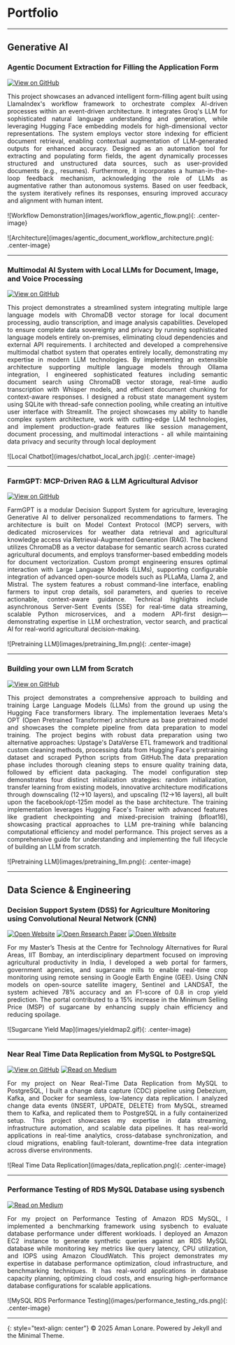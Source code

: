 # Portfolio

---

## Generative AI

### Agentic Document Extraction for Filling the Application Form

[![View on GitHub](https://img.shields.io/badge/GitHub-View_on_GitHub-blue?logo=GitHub)](https://github.com/amanlonare/agentic_document_form_filler)

<div style="text-align: justify">
This project showcases an advanced intelligent form-filling agent built using LlamaIndex's workflow framework to orchestrate complex AI-driven processes within an event-driven architecture. It integrates Groq's LLM for sophisticated natural language understanding and generation, while leveraging Hugging Face embedding models for high-dimensional vector representations. The system employs vector store indexing for efficient document retrieval, enabling contextual augmentation of LLM-generated outputs for enhanced accuracy. Designed as an automation tool for extracting and populating form fields, the agent dynamically processes structured and unstructured data sources, such as user-provided documents (e.g., resumes). Furthermore, it incorporates a human-in-the-loop feedback mechanism, acknowledging the role of LLMs as augmentative rather than autonomous systems. Based on user feedback, the system iteratively refines its responses, ensuring improved accuracy and alignment with human intent.
</div>

<br>
![Workflow Demonstration](images/workflow_agentic_flow.png){: .center-image}
<br>

<br>
![Architecture](images/agentic_document_workflow_architecture.png){: .center-image}
<br>

---

### Multimodal AI System with Local LLMs for Document, Image, and Voice Processing

[![View on GitHub](https://img.shields.io/badge/GitHub-View_on_GitHub-blue?logo=GitHub)](https://github.com/amanlonare/chatbot_local)

<div style="text-align: justify">
This project demonstrates a streamlined system integrating multiple large language models with ChromaDB vector storage for local document processing, audio transcription, and image analysis capabilities. Developed to ensure complete data sovereignty and privacy by running sophisticated language models entirely on-premises, eliminating cloud dependencies and external API requirements. I architected and developed a comprehensive multimodal chatbot system that operates entirely locally, demonstrating my expertise in modern LLM technologies. By implementing an extensible architecture supporting multiple language models through Ollama integration, I engineered sophisticated features including semantic document search using ChromaDB vector storage, real-time audio transcription with Whisper models, and efficient document chunking for context-aware responses. I designed a robust state management system using SQLite with thread-safe connection pooling, while creating an intuitive user interface with Streamlit. The project showcases my ability to handle complex system architecture, work with cutting-edge LLM technologies, and implement production-grade features like session management, document processing, and multimodal interactions - all while maintaining data privacy and security through local deployment
</div>

<br>
![Local Chatbot](images/chatbot_local_arch.jpg){: .center-image}
<br>

---

### FarmGPT: MCP-Driven RAG & LLM Agricultural Advisor

[![View on GitHub](https://img.shields.io/badge/GitHub-View_on_GitHub-blue?logo=GitHub)](https://github.com/amanlonare/dss_farmers.git)

<div style="text-align: justify">
FarmGPT is a modular Decision Support System for agriculture, leveraging Generative AI to deliver personalized recommendations to farmers. The architecture is built on Model Context Protocol (MCP) servers, with dedicated microservices for weather data retrieval and agricultural knowledge access via Retrieval-Augmented Generation (RAG). The backend utilizes ChromaDB as a vector database for semantic search across curated agricultural documents, and employs transformer-based embedding models for document vectorization. Custom prompt engineering ensures optimal interaction with Large Language Models (LLMs), supporting configurable integration of advanced open-source models such as PLLaMa, Llama 2, and Mistral. The system features a robust command-line interface, enabling farmers to input crop details, soil parameters, and queries to receive actionable, context-aware guidance. Technical highlights include asynchronous Server-Sent Events (SSE) for real-time data streaming, scalable Python microservices, and a modern API-first design—demonstrating expertise in LLM orchestration, vector search, and practical AI for real-world agricultural decision-making.
</div>

<br>
![Pretraining LLM](images/pretraining_llm.png){: .center-image}
<br>

---

### Building your own LLM from Scratch

[![View on GitHub](https://img.shields.io/badge/GitHub-View_on_GitHub-blue?logo=GitHub)](https://github.com/amanlonare/pretraining_llm_scratch)

<div style="text-align: justify">
This project demonstrates a comprehensive approach to building and training Large Language Models (LLMs) from the ground up using the Hugging Face transformers library. The implementation leveraes Meta's OPT (Open Pretrained Transformer) architecture as base pretrained model and showcases the complete pipeline from data preparation to model training. The project begins with robust data preparation using two alternative approaches: Upstage's DataVerse ETL framework and traditional custom cleaning methods, processing data from Hugging Face's pretraining dataset and scraped Python scripts from GitHub.The data preparation phase includes thorough cleaning steps to ensure quality training data, followed by efficient data packaging. The model configuration step demonstrates four distinct initialization strategies: random initialization, transfer learning from existing models, innovative architecture modifications through downscaling (12→10 layers), and upscaling (12→16 layers), all built upon the facebook/opt-125m model as the base architecture. The training implementation leverages Hugging Face's Trainer with advanced features like gradient checkpointing and mixed-precision training (bfloat16), showcasing practical approaches to LLM pre-training while balancing computational efficiency and model performance. This project serves as a comprehensive guide for understanding and implementing the full lifecycle of building an LLM from scratch.
</div>

<br>
![Pretraining LLM](images/pretraining_llm.png){: .center-image}
<br>

---

## Data Science & Engineering

### Decision Support System (DSS) for Agriculture Monitoring using Convolutional Neural Network (CNN)

[![Open Website](https://img.shields.io/badge/Demo-blue?logo=googlechrome&logoColor=white)](https://amanlonare95.users.earthengine.app/view/yieldmap)
[![Open Research Paper](https://img.shields.io/badge/PDF-Research_Paper-blue?logo=adobe-acrobat-reader&logoColor=white)](pdf/ResearchPaper.pdf)
[![Open Website](https://img.shields.io/badge/Thesis_Report-blue?logo=googlechrome&logoColor=white)](https://drive.google.com/file/d/1Lz0lGihqu9yEgA_ge1wRRViohPJtWRxg/view)

<div style="text-align: justify">
For my Master’s Thesis at the Centre for Technology Alternatives for Rural Areas, IIT Bombay, an interdisciplinary department focused on improving agricultural productivity in India, I developed a web portal for farmers, government agencies, and sugarcane mills to enable real-time crop monitoring using remote sensing in Google Earth Engine (GEE). Using CNN models on open-source satellite imagery, Sentinel and LANDSAT, the system achieved 78% accuracy and an F1-score of 0.8 in crop yield prediction. The portal contributed to a 15% increase in the Minimum Selling Price (MSP) of sugarcane by enhancing supply chain efficiency and reducing spoilage.
</div>

<br>
![Sugarcane Yield Map](images/yieldmap2.gif){: .center-image}
<br>

---

### Near Real Time Data Replication from MySQL to PostgreSQL

[![View on GitHub](https://img.shields.io/badge/GitHub-View_on_GitHub-blue?logo=GitHub)](https://github.com/amanlonare/CDC-MySQL-Debezium-PostgreSQL)
[![Read on Medium](https://img.shields.io/badge/Medium-Read_on_Medium-blue?logo=medium)](https://medium.com/@amanlonare/near-real-time-data-replication-from-mysql-to-postgresql-ii-3c8d7a56cc8f)

<div style="text-align: justify">For my project on Near Real-Time Data Replication from MySQL to PostgreSQL, I built a change data capture (CDC) pipeline using Debezium, Kafka, and Docker for seamless, low-latency data replication. I analyzed change data events (INSERT, UPDATE, DELETE) from MySQL, streamed them to Kafka, and replicated them to PostgreSQL in a fully containerized setup. This project showcases my expertise in data streaming, infrastructure automation, and scalable data pipelines. It has real-world applications in real-time analytics, cross-database synchronization, and cloud migrations, enabling fault-tolerant, downtime-free data integration across diverse environments.</div>
<br>
![Real Time Data Replication](images/data_replication.png){: .center-image}
<br>

---

### Performance Testing of RDS MySQL Database using sysbench

[![Read on Medium](https://img.shields.io/badge/Medium-Read_on_Medium-blue?logo=medium)](https://medium.com/@amanlonare/performance-testing-of-rds-mysql-database-using-sysbench-d95eca450fa7)

<div style="text-align: justify">For my project on Performance Testing of Amazon RDS MySQL, I implemented a benchmarking framework using sysbench to evaluate database performance under different workloads. I deployed an Amazon EC2 instance to generate synthetic queries against an RDS MySQL database while monitoring key metrics like query latency, CPU utilization, and IOPS using Amazon CloudWatch. This project demonstrates my expertise in database performance optimization, cloud infrastructure, and benchmarking techniques. It has real-world applications in database capacity planning, optimizing cloud costs, and ensuring high-performance database configurations for scalable applications.</div>
<br>
![MySQL RDS Performance Testing](images/performance_testing_rds.png){: .center-image}
<br>

---
{: style="text-align: center"}
© 2025 Aman Lonare. Powered by Jekyll and the Minimal Theme.
